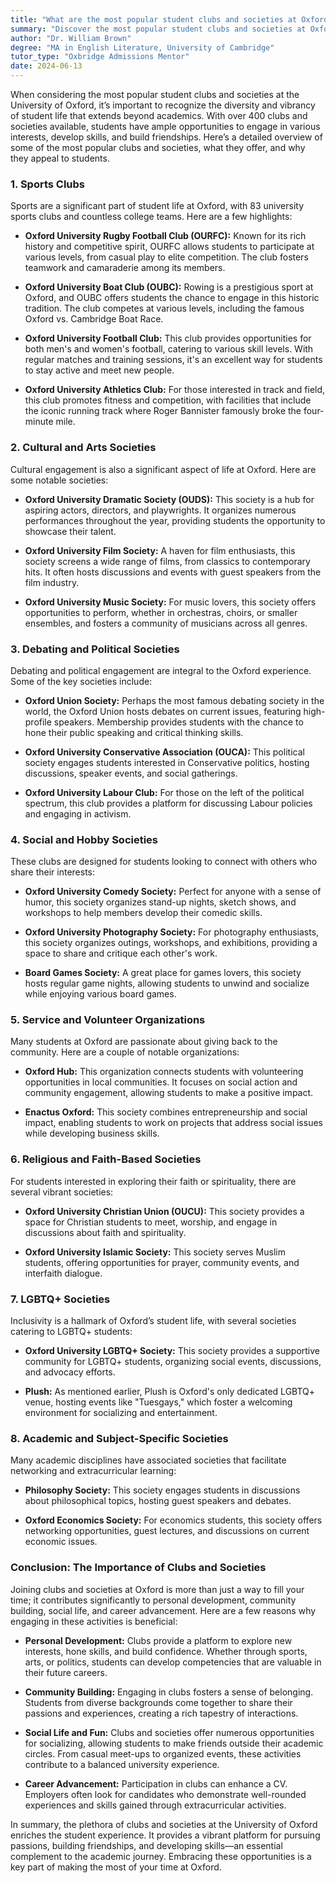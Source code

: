```yaml
---
title: "What are the most popular student clubs and societies at Oxford?"
summary: "Discover the most popular student clubs and societies at Oxford, featuring over 400 options for sports, interests, skills development, and friendships."
author: "Dr. William Brown"
degree: "MA in English Literature, University of Cambridge"
tutor_type: "Oxbridge Admissions Mentor"
date: 2024-06-13
---
```


When considering the most popular student clubs and societies at the University of Oxford, it’s important to recognize the diversity and vibrancy of student life that extends beyond academics. With over 400 clubs and societies available, students have ample opportunities to engage in various interests, develop skills, and build friendships. Here’s a detailed overview of some of the most popular clubs and societies, what they offer, and why they appeal to students.

### 1. **Sports Clubs**

Sports are a significant part of student life at Oxford, with 83 university sports clubs and countless college teams. Here are a few highlights:

- **Oxford University Rugby Football Club (OURFC):** Known for its rich history and competitive spirit, OURFC allows students to participate at various levels, from casual play to elite competition. The club fosters teamwork and camaraderie among its members.

- **Oxford University Boat Club (OUBC):** Rowing is a prestigious sport at Oxford, and OUBC offers students the chance to engage in this historic tradition. The club competes at various levels, including the famous Oxford vs. Cambridge Boat Race.

- **Oxford University Football Club:** This club provides opportunities for both men's and women's football, catering to various skill levels. With regular matches and training sessions, it's an excellent way for students to stay active and meet new people.

- **Oxford University Athletics Club:** For those interested in track and field, this club promotes fitness and competition, with facilities that include the iconic running track where Roger Bannister famously broke the four-minute mile.

### 2. **Cultural and Arts Societies**

Cultural engagement is also a significant aspect of life at Oxford. Here are some notable societies:

- **Oxford University Dramatic Society (OUDS):** This society is a hub for aspiring actors, directors, and playwrights. It organizes numerous performances throughout the year, providing students the opportunity to showcase their talent.

- **Oxford University Film Society:** A haven for film enthusiasts, this society screens a wide range of films, from classics to contemporary hits. It often hosts discussions and events with guest speakers from the film industry.

- **Oxford University Music Society:** For music lovers, this society offers opportunities to perform, whether in orchestras, choirs, or smaller ensembles, and fosters a community of musicians across all genres.

### 3. **Debating and Political Societies**

Debating and political engagement are integral to the Oxford experience. Some of the key societies include:

- **Oxford Union Society:** Perhaps the most famous debating society in the world, the Oxford Union hosts debates on current issues, featuring high-profile speakers. Membership provides students with the chance to hone their public speaking and critical thinking skills.

- **Oxford University Conservative Association (OUCA):** This political society engages students interested in Conservative politics, hosting discussions, speaker events, and social gatherings.

- **Oxford University Labour Club:** For those on the left of the political spectrum, this club provides a platform for discussing Labour policies and engaging in activism.

### 4. **Social and Hobby Societies**

These clubs are designed for students looking to connect with others who share their interests:

- **Oxford University Comedy Society:** Perfect for anyone with a sense of humor, this society organizes stand-up nights, sketch shows, and workshops to help members develop their comedic skills.

- **Oxford University Photography Society:** For photography enthusiasts, this society organizes outings, workshops, and exhibitions, providing a space to share and critique each other's work.

- **Board Games Society:** A great place for games lovers, this society hosts regular game nights, allowing students to unwind and socialize while enjoying various board games.

### 5. **Service and Volunteer Organizations**

Many students at Oxford are passionate about giving back to the community. Here are a couple of notable organizations:

- **Oxford Hub:** This organization connects students with volunteering opportunities in local communities. It focuses on social action and community engagement, allowing students to make a positive impact.

- **Enactus Oxford:** This society combines entrepreneurship and social impact, enabling students to work on projects that address social issues while developing business skills.

### 6. **Religious and Faith-Based Societies**

For students interested in exploring their faith or spirituality, there are several vibrant societies:

- **Oxford University Christian Union (OUCU):** This society provides a space for Christian students to meet, worship, and engage in discussions about faith and spirituality.

- **Oxford University Islamic Society:** This society serves Muslim students, offering opportunities for prayer, community events, and interfaith dialogue.

### 7. **LGBTQ+ Societies**

Inclusivity is a hallmark of Oxford’s student life, with several societies catering to LGBTQ+ students:

- **Oxford University LGBTQ+ Society:** This society provides a supportive community for LGBTQ+ students, organizing social events, discussions, and advocacy efforts.

- **Plush:** As mentioned earlier, Plush is Oxford's only dedicated LGBTQ+ venue, hosting events like "Tuesgays," which foster a welcoming environment for socializing and entertainment.

### 8. **Academic and Subject-Specific Societies**

Many academic disciplines have associated societies that facilitate networking and extracurricular learning:

- **Philosophy Society:** This society engages students in discussions about philosophical topics, hosting guest speakers and debates.

- **Oxford Economics Society:** For economics students, this society offers networking opportunities, guest lectures, and discussions on current economic issues.

### Conclusion: The Importance of Clubs and Societies

Joining clubs and societies at Oxford is more than just a way to fill your time; it contributes significantly to personal development, community building, social life, and career advancement. Here are a few reasons why engaging in these activities is beneficial:

- **Personal Development:** Clubs provide a platform to explore new interests, hone skills, and build confidence. Whether through sports, arts, or politics, students can develop competencies that are valuable in their future careers.

- **Community Building:** Engaging in clubs fosters a sense of belonging. Students from diverse backgrounds come together to share their passions and experiences, creating a rich tapestry of interactions.

- **Social Life and Fun:** Clubs and societies offer numerous opportunities for socializing, allowing students to make friends outside their academic circles. From casual meet-ups to organized events, these activities contribute to a balanced university experience.

- **Career Advancement:** Participation in clubs can enhance a CV. Employers often look for candidates who demonstrate well-rounded experiences and skills gained through extracurricular activities.

In summary, the plethora of clubs and societies at the University of Oxford enriches the student experience. It provides a vibrant platform for pursuing passions, building friendships, and developing skills—an essential complement to the academic journey. Embracing these opportunities is a key part of making the most of your time at Oxford.
    